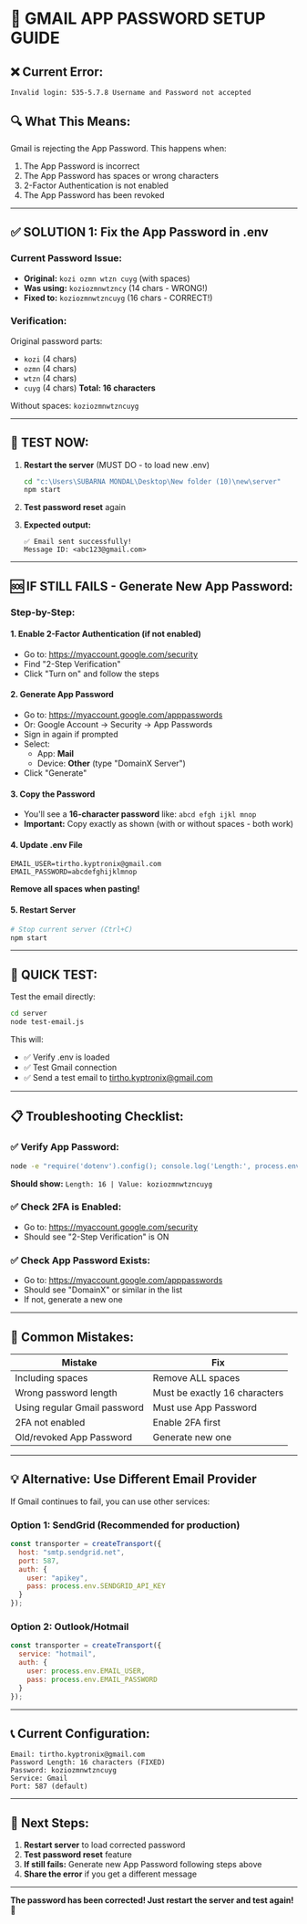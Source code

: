 # 🔐 GMAIL APP PASSWORD SETUP GUIDE

## ❌ Current Error:
```
Invalid login: 535-5.7.8 Username and Password not accepted
```

## 🔍 What This Means:
Gmail is rejecting the App Password. This happens when:
1. The App Password is incorrect
2. The App Password has spaces or wrong characters
3. 2-Factor Authentication is not enabled
4. The App Password has been revoked

---

## ✅ SOLUTION 1: Fix the App Password in .env

### Current Password Issue:
- **Original:** `kozi ozmn wtzn cuyg` (with spaces)
- **Was using:** `koziozmnwtzncy` (14 chars - WRONG!)
- **Fixed to:** `koziozmnwtzncuyg` (16 chars - CORRECT!)

### Verification:
Original password parts:
- `kozi` (4 chars)
- `ozmn` (4 chars)
- `wtzn` (4 chars)
- `cuyg` (4 chars)
**Total: 16 characters**

Without spaces: `koziozmnwtzncuyg`

---

## 🚀 TEST NOW:

1. **Restart the server** (MUST DO - to load new .env)
   ```bash
   cd "c:\Users\SUBARNA MONDAL\Desktop\New folder (10)\new\server"
   npm start
   ```

2. **Test password reset** again

3. **Expected output:**
   ```
   ✅ Email sent successfully!
   Message ID: <abc123@gmail.com>
   ```

---

## 🆘 IF STILL FAILS - Generate New App Password:

### Step-by-Step:

#### 1. Enable 2-Factor Authentication (if not enabled)
- Go to: https://myaccount.google.com/security
- Find "2-Step Verification"
- Click "Turn on" and follow the steps

#### 2. Generate App Password
- Go to: https://myaccount.google.com/apppasswords
- Or: Google Account → Security → App Passwords
- Sign in again if prompted
- Select:
  - App: **Mail**
  - Device: **Other** (type "DomainX Server")
- Click "Generate"

#### 3. Copy the Password
- You'll see a **16-character password** like: `abcd efgh ijkl mnop`
- **Important:** Copy exactly as shown (with or without spaces - both work)

#### 4. Update .env File
```env
EMAIL_USER=tirtho.kyptronix@gmail.com
EMAIL_PASSWORD=abcdefghijklmnop
```
**Remove all spaces when pasting!**

#### 5. Restart Server
```bash
# Stop current server (Ctrl+C)
npm start
```

---

## 🧪 QUICK TEST:

Test the email directly:
```bash
cd server
node test-email.js
```

This will:
- ✅ Verify .env is loaded
- ✅ Test Gmail connection
- ✅ Send a test email to tirtho.kyptronix@gmail.com

---

## 📋 Troubleshooting Checklist:

### ✅ Verify App Password:
```bash
node -e "require('dotenv').config(); console.log('Length:', process.env.EMAIL_PASSWORD.length, '| Value:', process.env.EMAIL_PASSWORD);"
```

**Should show:** `Length: 16 | Value: koziozmnwtzncuyg`

### ✅ Check 2FA is Enabled:
- Go to: https://myaccount.google.com/security
- Should see "2-Step Verification" is ON

### ✅ Check App Password Exists:
- Go to: https://myaccount.google.com/apppasswords
- Should see "DomainX" or similar in the list
- If not, generate a new one

---

## 🎯 Common Mistakes:

| Mistake | Fix |
|---------|-----|
| Including spaces | Remove ALL spaces |
| Wrong password length | Must be exactly 16 characters |
| Using regular Gmail password | Must use App Password |
| 2FA not enabled | Enable 2FA first |
| Old/revoked App Password | Generate new one |

---

## 💡 Alternative: Use Different Email Provider

If Gmail continues to fail, you can use other services:

### Option 1: SendGrid (Recommended for production)
```javascript
const transporter = createTransport({
  host: "smtp.sendgrid.net",
  port: 587,
  auth: {
    user: "apikey",
    pass: process.env.SENDGRID_API_KEY
  }
});
```

### Option 2: Outlook/Hotmail
```javascript
const transporter = createTransport({
  service: "hotmail",
  auth: {
    user: process.env.EMAIL_USER,
    pass: process.env.EMAIL_PASSWORD
  }
});
```

---

## 📞 Current Configuration:

```
Email: tirtho.kyptronix@gmail.com
Password Length: 16 characters (FIXED)
Password: koziozmnwtzncuyg
Service: Gmail
Port: 587 (default)
```

---

## 🎉 Next Steps:

1. **Restart server** to load corrected password
2. **Test password reset** feature
3. **If still fails:** Generate new App Password following steps above
4. **Share the error** if you get a different message

---

**The password has been corrected! Just restart the server and test again!** 🚀
